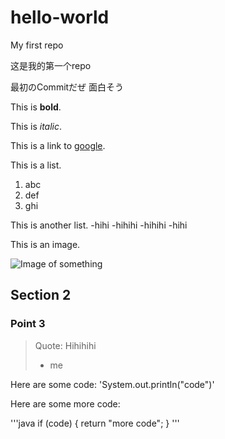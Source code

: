 # hello-world
My first repo

这是我的第一个repo

最初のCommitだぜ
面白そう

This is **bold**.

This is *italic*.

This is a link to [google](www.google.com).

This is a list.

1. abc
2. def
3. ghi

This is another list.
-hihi
  -hihihi
  -hihihi
-hihi

This is an image.

![Image of something](https://cdn.shopify.com/s/files/1/0329/1313/products/YoullThinkofSomething-Full_2400x.jpg)

## Section 2

### Point 3

> Quote: Hihihihi
> - me

Here are some code: 'System.out.println("code")'

Here are some more code:

'''java
if (code) {
  return "more code";
}
'''


    
